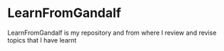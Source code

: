 # LearnFromGandalf
LearnFromGandalf is my repository and from where I review and revise topics that I have learnt

